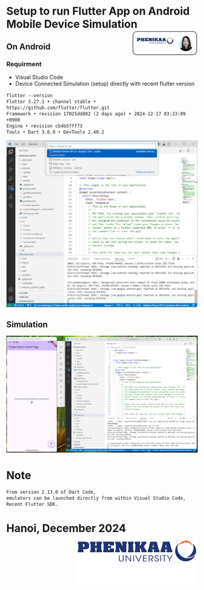 # Setup to run Flutter App on Android Mobile Device Simulation <img src ="demo/nglthu.png" align = "right">

## On Android

### Requirment

+ Visual Studio Code
+ Device Connected Simulation (setup) directly with recent flutter version
  
```
flutter --version
Flutter 3.27.1 • channel stable • https://github.com/flutter/flutter.git
Framework • revision 17025dd882 (2 days ago) • 2024-12-17 03:23:09 +0900
Engine • revision cb4b5fff73
Tools • Dart 3.6.0 • DevTools 2.40.2
```
<img src ="demo/deviceConnected.png">

## Simulation

<img src ="demo/android.png">


# Note


```
From version 2.13.0 of Dart Code,
emulators can be launched directly from within Visual Studio Code,
Recent Flutter SDK.
```

# Hanoi, December 2024 <img src ="demo/logo.png" align = "right">
